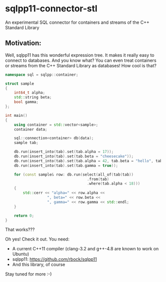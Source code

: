 sqlpp11-connector-stl
=====================

An experimental SQL connector for containers and streams of the C++ Standard Library

Motivation:
-----------
Well, sqlpp11 has this wonderful expression tree. It makes it really easy to connect to databases. And you know what? You can even treat containers or streams from the C++ Standard Library as databases! How cool is that?

```C++
namespace sql = sqlpp::container;

struct sample
{
	int64_t alpha;
	std::string beta;
	bool gamma;
};

int main()
{
	using container = std::vector<sample>;
	container data;

	sql::connection<container> db(data);
	sample tab;

	db.run(insert_into(tab).set(tab.alpha = 17));
	db.run(insert_into(tab).set(tab.beta = "cheesecake"));
	db.run(insert_into(tab).set(tab.alpha = 42, tab.beta = "hello", tab.gamma = true));
	db.run(insert_into(tab).set(tab.gamma = true));

	for (const sample& row: db.run(select(all_of(tab(tab))
	                                 .from(tab)
	                                 .where(tab.alpha < 18)))
	{
		std::cerr << "alpha=" << row.alpha << 
		           ", beta=" << row.beta << 
		           ", gamma=" << row.gamma << std::endl;
	}

	return 0;
}
```

That works???

Oh yes! Check it out. You need:

 * A current C++11 compiler (clang-3.2 and g++-4.8 are known to work on Ubuntu)
 * sqlpp11: https://github.com/rbock/sqlpp11
 * And this library, of course
 
Stay tuned for more :-)

